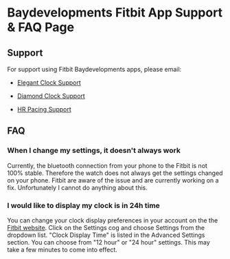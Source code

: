 # Baydevelopments Fitbit App Support & FAQ Page

## Support

For support using Fitbit Baydevelopments apps, please email: 

  *  <a href="mailto:allyann.baydevelopments+elegant_clock@gmail.com">Elegant Clock Support</a>

  *  <a href="mailto:allyann.baydevelopments+diamond_clock@gmail.com">Diamond Clock Support</a>

  *  <a href="mailto:allyann.baydevelopments+hr_pacing@gmail.com">HR Pacing Support</a>

## FAQ

### When I change my settings, it doesn't always work

Currently, the bluetooth connection from your phone to the Fitbit is not 100% stable. Therefore the watch does not always get the settings changed on your phone. Fitbit are aware of the issue and are currently working on a fix. Unfortunately I cannot do anything about this.

### I would like to display my clock is in 24h time

You can change your clock display preferences in your account on the the <a href="https://www.fitbit.com/">Fitbit website</a>. Click on the Settings cog and choose Settings from the dropdown list. "Clock Display Time" is listed in the Advanced Settings section. You can choose from "12 hour" or "24 hour" settings. This may take a few minutes to come into effect.
